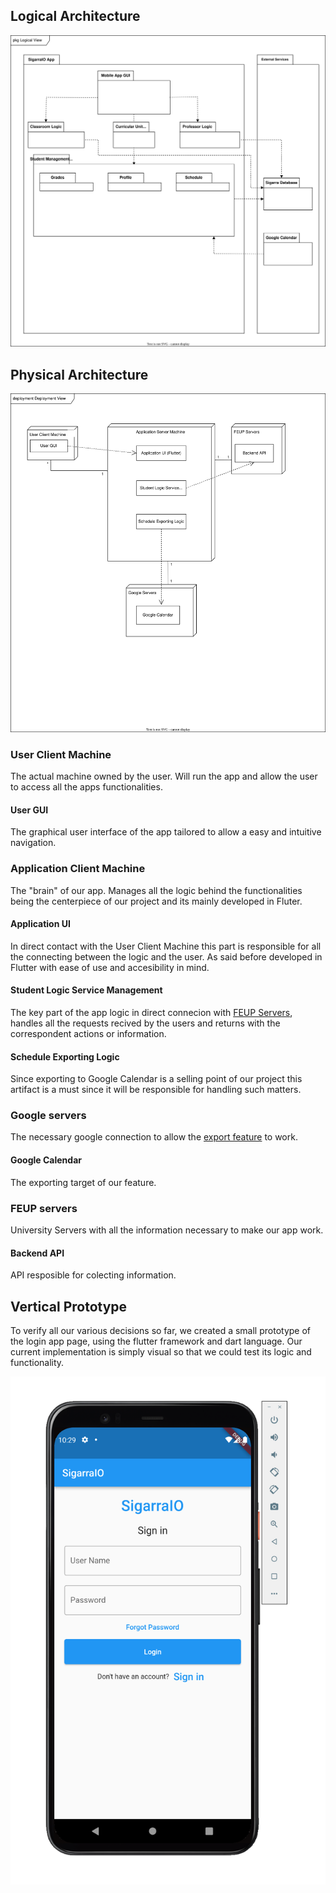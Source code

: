 
## Logical Architecture
![Logical View](diagrams/logicalView.svg)

## Physical Architecture 
![Physical View](diagrams/physicalView.svg)

### User Client Machine
  The actual machine owned by the user. Will run the app and allow the user to access all the apps functionalities.
#### User GUI
  The graphical user interface of the app tailored to allow a easy and intuitive navigation.
  
### Application Client Machine
  The "brain" of our app. Manages all the logic behind the functionalities being the centerpiece of our project and its mainly developed in Fluter.
#### Application UI
  In direct contact with the User Client Machine this part is responsible for all the connecting between the logic and the user. As said before developed in Flutter with ease of use and accesibility in mind.
#### Student Logic Service Management
  The key part of the app logic in direct connecion with [FEUP Servers](https://github.com/LEIC-ES-2021-22/2LEIC15T1/edit/main/docs/ArchitectureAndDesign.md#feup-servers), handles all the requests recived by the users and returns with the correspondent actions or information.
#### Schedule Exporting Logic
  Since exporting to Google Calendar is a selling point of our project this artifact is a must since it will be responsible for handling such matters.
  
### Google servers 
  The necessary google connection to allow the [export feature](..) to work. 
#### Google Calendar
  The exporting target of our feature.
  
### FEUP servers
  University Servers with all the information necessary to make our app work.
#### Backend API
  API resposible for colecting information.
  
## Vertical Prototype

To verify all our various decisions so far, we created a small prototype of the login app page, using the flutter framework and dart language. Our current implementation is simply visual
so that we could test its logic and functionality. 

![Vertical Prototype](screenshots/prototype.png)

